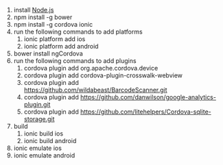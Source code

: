 1. install [Node.js](https://nodejs.org/en/)
1. npm install -g bower
1. npm install -g cordova ionic
1. run the following commands to add platforms
    1. ionic platform add ios
    1. ionic platform add android
1. bower install ngCordova
1. run the following commands to add plugins
    1. cordova plugin add org.apache.cordova.device
    1. cordova plugin add cordova-plugin-crosswalk-webview
    1. cordova plugin add https://github.com/wildabeast/BarcodeScanner.git
    1. cordova plugin add https://github.com/danwilson/google-analytics-plugin.git
    1. cordova plugin add https://github.com/litehelpers/Cordova-sqlite-storage.git
1. build
    1. ionic build ios
    1. ionic build android
1. ionic emulate ios
1. ionic emulate android
